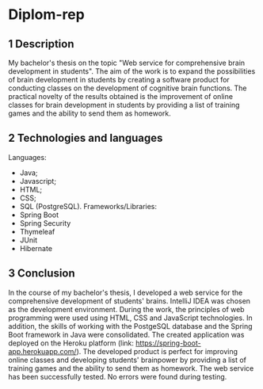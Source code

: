 # Diplom-rep
## 1 Description
My bachelor's thesis on the topic "Web service for comprehensive brain development in students".
The aim of the work is to expand the possibilities of brain development in students by creating a software product for conducting classes on the development of cognitive brain functions.
The practical novelty of the results obtained is the improvement of online classes for brain development in students by providing a list of training games and the ability to send them as homework.

## 2 Technologies and languages
Languages:
- Java;
- Javascript;
- HTML;
- CSS;
- SQL (PostgreSQL).
Frameworks/Libraries:
- Spring Boot
- Spring Security
- Thymeleaf
- JUnit
- Hibernate

## 3 Conclusion
In the course of my bachelor's thesis, I developed a web service for the comprehensive development of students' brains. IntelliJ IDEA was chosen as the development environment.
During the work, the principles of web programming were used using HTML, CSS and JavaScript technologies. In addition, the skills of working with the PostgeSQL database and the Spring Boot framework in Java were consolidated. The created application was deployed on the Heroku platform (link: https://spring-boot-app.herokuapp.com/).
The developed product is perfect for improving online classes and developing students' brainpower by providing a list of training games and the ability to send them as homework.
The web service has been successfully tested. No errors were found during testing.
